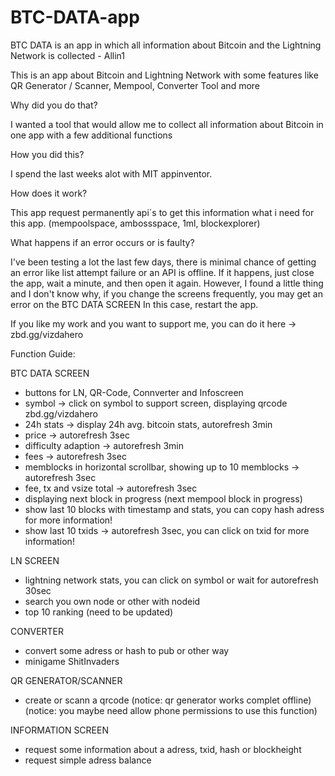 # BTC-DATA-app
BTC DATA is an app in which all information about Bitcoin and the Lightning Network is collected - Allin1


This is an app about Bitcoin and Lightning Network with some features like QR Generator / Scanner, Mempool, Converter Tool and more


Why did you do that?

I wanted a tool that would allow me to collect all information about Bitcoin in one app with a few additional functions


How you did this? 

I spend the last weeks alot with MIT appinventor.


How does it work?

This app request permanently api´s to get this information what i need for this app.
(mempoolspace, ambossspace, 1ml, blockexplorer)


What happens if an error occurs or is faulty?

I've been testing a lot the last few days, there is minimal chance of getting an error like list attempt failure or an API is offline.
If it happens, just close the app, wait a minute, and then open it again.
However, I found a little thing and I don't know why, if you change the screens frequently, you may get an error on the BTC DATA SCREEN
In this case, restart the app.


If you like my work and you want to support me, you can do it here -> zbd.gg/vizdahero



Function Guide:

BTC DATA SCREEN
- buttons for LN, QR-Code, Connverter and Infoscreen
- symbol -> click on symbol to support screen, displaying qrcode zbd.gg/vizdahero
- 24h stats -> display 24h avg. bitcoin stats, autorefresh 3min
- price -> autorefresh 3sec
- difficulty adaption -> autorefresh 3min
- fees -> autorefresh 3sec
- memblocks in horizontal scrollbar, showing up to 10 memblocks -> autorefresh 3sec
- fee, tx and vsize total -> autorefresh 3sec
- displaying next block in progress (next mempool block in progress)
- show last 10 blocks with timestamp and stats, you can copy hash adress for more information!
- show last 10 txids -> autorefresh 3sec, you can click on txid for more information!


LN SCREEN
- lightning network stats, you can click on symbol or wait for autorefresh 30sec
- search you own node or other with nodeid
- top 10 ranking (need to be updated)


CONVERTER
- convert some adress or hash to pub or other way
- minigame ShitInvaders


QR GENERATOR/SCANNER
- create or scann a qrcode
(notice: qr generator works complet offline)
(notice: you maybe need allow phone permissions to use this function)


INFORMATION SCREEN
- request some information about a adress, txid, hash or blockheight
- request simple adress balance 
